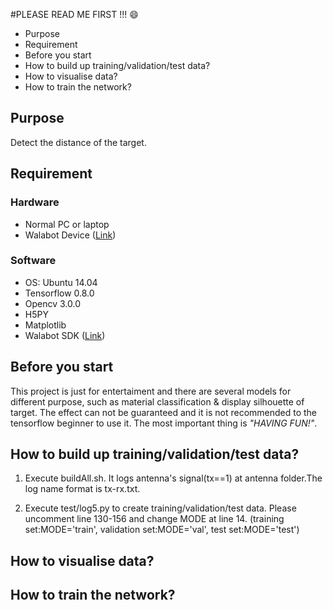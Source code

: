 #PLEASE READ ME FIRST !!! :smile:

* Purpose
* Requirement
* Before you start
* How to build up training/validation/test data?
* How to visualise data?
* How to train the network?

## Purpose
Detect the distance of the target.

## Requirement
### Hardware
* Normal PC or laptop
* Walabot Device ([Link](http://walabot.com/))

### Software
* OS: Ubuntu 14.04
* Tensorflow 0.8.0
* Opencv 3.0.0
* H5PY
* Matplotlib
* Walabot SDK ([Link](http://www.walabot.com/getting-started))

## Before you start
This project is just for entertaiment and there are several models for different purpose, such as material classification & display silhouette of target. The effect can not be guaranteed and it is not recommended to the tensorflow beginner to use it. The most important thing is *"HAVING FUN!"*.

## How to build up training/validation/test data?

1. Execute buildAll.sh. It logs antenna's signal(tx==1) at antenna folder.The log name format is tx-rx.txt.

2. Execute test/log5.py to create training/validation/test data. Please uncomment line 130-156 and change MODE at line 14. (training set:MODE='train', validation set:MODE='val', test set:MODE='test')

## How to visualise data?


## How to train the network?

